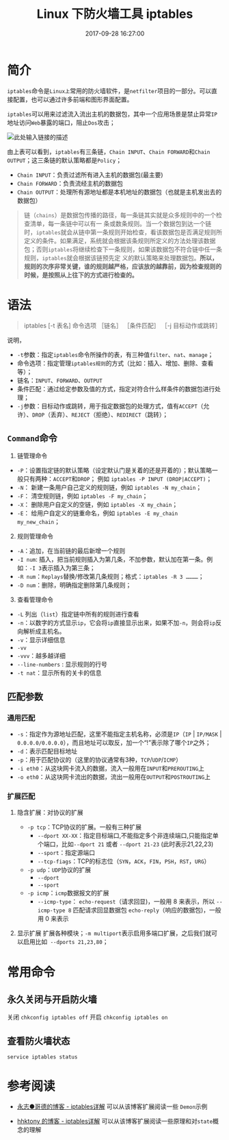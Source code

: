 ﻿---
title: Linux 下防火墙工具 iptables
date: 2017-09-28 16:27:00
description: 总结 iptables 的使用
tags:
- Linux Tool
categories:
- Linux
copyright: false
---

# 简介 

`iptables`命令是`Linux上`常用的防火墙软件，是`netfilter`项目的一部分。可以直接配置，也可以通过许多前端和图形界面配置。

`iptables`可以用来过滤流入流出主机的数据包，其中一个应用场景是禁止异常`IP`地址访问`Web`暴露的端口，阻止`Dos`攻击；

![此处输入链接的描述][1]

由上表可以看到，`iptables`有三条链，`Chain INPUT`、`Chain FORWARD`和`Chain OUTPUT`；这三条链的默认策略都是`Policy`；

- `Chain INPUT`：负责过滤所有进入主机的数据包(最主要)
- `Chain FORWARD`：负责流经主机的数据包
- `Chain OUTPUT`：处理所有源地址都是本机地址的数据包（也就是主机发出去的数据包）

>  链（`chains`）是数据包传播的路径，每一条链其实就是众多规则中的一个检查清单，每一条链中可以有一 条或数条规则。当一个数据包到达一个链时，`iptables`就会从链中第一条规则开始检查，看该数据包是否满足规则所定义的条件。如果满足，系统就会根据该条规则所定义的方法处理该数据包；否则`iptables`将继续检查下一条规则，如果该数据包不符合链中任一条规则，`iptables`就会根据该链预先定 义的默认策略来处理数据包。**所以，规则的次序非常关键，谁的规则越严格，应该放的越靠前，因为检查规则的时候，是按照从上往下的方式进行检查的。**

# 语法

> iptables [-t 表名] 命令选项 ［链名］ ［条件匹配］ ［-j 目标动作或跳转］

说明，

- `-t`参数：指定`iptables`命令所操作的表，有三种值`filter`、`nat`、`manage`；
- 命令选项：指定管理`iptables规则`的方式（比如：插入、增加、删除、查看等）；
- 链名：`INPUT`、`FORWARD`、`OUTPUT`
- 条件匹配：通过给定参数及值的方式，指定对符合什么样条件的数据包进行处理；
- `-j`参数：目标动作或跳转，用于指定数据包的处理方式，值有`ACCEPT`（允许）、`DROP`（丢弃）、`REJECT`（拒绝）、`REDIRECT`（跳转）；

## `Command`命令
1. 链管理命令

  - `-P`：设置指定链的默认策略（设定默认门是关着的还是开着的）；默认策略一般只有两种：`ACCEPT`和`DROP`； 例如 ` iptables -P INPUT (DROP|ACCEPT) `； 
  - `-N`： 新建一条用户自己定义的规则链，例如 ` iptables -N my_chain `； 
  - `-F`： 清空规则链，例如 ` iptables -F my_chain `；
  - `-X`： 删除用户自定义的空链，例如 ` iptables -X my_chain `；
  - `-E`： 给用户自定义的链重命名，例如 ` iptables -E my_chain my_new_chain `；    
2. 规则管理命令

  - `-A`：追加，在当前链的最后新增一个规则
  - `-I num`: 插入，把当前规则插入为第几条，不加参数，默认加在第一条。例如：`-I 3`表示插入为第三条；
  - `-R num`：`Replays`替换/修改第几条规则；格式：`iptables -R 3 …………`；
  - `-D num`：删除，明确指定删除第几条规则；
3. 查看管理命令

  - `-L` 列出（`list`）指定链中所有的规则进行查看
  - `-n`：以数字的方式显示`ip`，它会将`ip`直接显示出来，如果不加`-n`，则会将`ip`反向解析成主机名。
  - `-v`：显示详细信息
  - `-vv`
  - `-vvv`：越多越详细
  - `--line-numbers` : 显示规则的行号
  - `-t nat`：显示所有的关卡的信息

## 匹配参数
### 通用匹配

- `-s`：指定作为源地址匹配，这里不能指定主机名称，必须是`IP`（`IP` | `IP/MASK` | `0.0.0.0/0.0.0.0`），而且地址可以取反，加一个“!”表示除了哪个`IP`之外；
- `-d`：表示匹配目标地址
- `-p`：用于匹配协议的（这里的协议通常有3种，`TCP`/`UDP`/`ICMP`）
- `-i eth0`：从这块网卡流入的数据，流入一般用在`INPUT`和`PREROUTING`上
- `-o eth0`：从这块网卡流出的数据，流出一般用在`OUTPUT`和`POSTROUTING`上

### 扩展匹配

1. 隐含扩展：对协议的扩展

    - `-p tcp`：TCP协议的扩展。一般有三种扩展
	    - `--dport XX-XX`：指定目标端口,不能指定多个非连续端口,只能指定单个端口，比如`--dport 21`  或者 `--dport 21-23` (此时表示21,22,23)
	    - `--sport`：指定源端口
	    - `--tcp-fiags`：TCP的标志位（`SYN`，`ACK`，`FIN`，`PSH`，`RST`，`URG`）
    - `-p udp`：`UDP`协议的扩展
        - `--dport`
        - `--sport`
    - `-p icmp`：`icmp`数据报文的扩展
        - `--icmp-type`：
		    `echo-request`（请求回显)，一般用 8 来表示，所以 `--icmp-type 8` 匹配请求回显数据包
		    `echo-reply`（响应的数据包)，一般用 0 来表示

2. 显示扩展
  扩展各种模块；`-m multiport`表示启用多端口扩展，之后我们就可以启用比如` --dports 21,23,80`；

# 常用命令

## 永久关闭与开启防火墙
关闭 `chkconfig iptables off`
开启 `chkconfig iptables on`

## 查看防火墙状态
```
service iptables status
```

# 参考阅读

- [永志●哥德的博客 -  iptables详解](http://www.cnblogs.com/metoy/p/4320813.html)
    可以从该博客扩展阅读一些 `Demon`示例
- [hhktony 的博客 -  iptables详解](http://blog.chinaunix.net/uid-26495963-id-3279216.html)
    可以从该博客扩展阅读一些原理和对`state`概念的理解

  [1]: http://owk2q4gs5.bkt.clouddn.com/iptables.png
